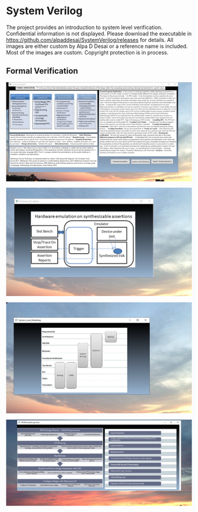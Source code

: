 # System Verilog

The project provides an introduction to system level verification. Confidential information is not displayed. Please download the executable in https://github.com/alpaddesai/SystemVerilog/releases for details. All images are either custom by Alpa D Desai or a reference name is included. Most of the images are custom. Copyright protection is in process.

## Formal Verification
![image](Image1.png)

![image](Image2.png)

![image](SystemLevelModeling.png)

![image](FPGAVivadoDesignSuiteImage.png)

